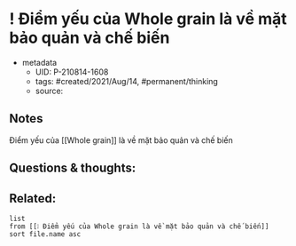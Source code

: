 ---
---

# ! Điểm yếu của Whole grain là về mặt bảo quản và chế biến

- metadata
	- UID: P-210814-1608
	- tags: #created/2021/Aug/14, #permanent/thinking
	- source: 

## Notes
Điểm yếu của [[Whole grain]] là về mặt bảo quản và chế biến

## Questions & thoughts:

## Related:
```dataview
list
from [[❕ Điểm yếu của Whole grain là về mặt bảo quản và chế biến]]
sort file.name asc
```
